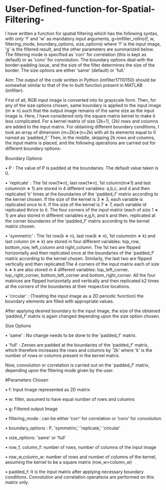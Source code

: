 # User-Defined-function-for-Spatial-Filtering-
I have written a function for spatial filtering which has the following syntax, with only 'f' and 'w' as mandatory input arguments, g=imfilter_rollno(f, w, filtering_mode, boundary_options, size_options) where 'f' is the input image, 'g' is the filtered result, and the other parameters are summarized below.
The filtering mode is specified as 'corr' for correlation (this is kept as default) or as 'conv' for convolution. The boundary options deal with the border-padding issue, and the size of the filter determines the size of the border. The size options are either 'same' (default) or 'full.' 

Aim: 
The output of the code written in Python (imfilter17110150) should be somewhat similar to that of the in-built function present in MATLAB (imfilter). 

First of all, RGB input image is converted into its grayscale form. Then, for any of the size options chosen, same boundary is applied to the input image (m ∗ n) such that the output image remains of the same size as the input image is. Here, I have considered only the square matrix kernel to make it less complicated. For a kernel matrix of size (2k+1), (2k) rows and columns are added to the input matrix. For obtaining diﬀerent boundary conditions, I took an array of dimension (m+2k)∗(n+2k) with all its elements equal to 0 named as 'padded_f.' Then, in the middle, skipping 2k rows and columns, the input matrix is placed, and the following operations are carried out for diﬀerent boundary options:

Boundary Options

• P : The value of P is padded at the boundaries. The default value taken is 0. 

• 'replicate' : The 1st row(1∗n), last row(1∗n), 1st column(m∗1) and last column(m ∗ 1) are stored in 4 diﬀerent variables: a,b,c, and d and then replicated 'k' times at the boundaries of the 'padded_f' matrix according to the kernel chosen. If the size of the kernel is 3 ∗ 3, each variable is replicated once to it. If the size of the kernel is 7 ∗ 7, each variable id replicated thrice to it. The four corners of the input matrix (each of size 1 ∗ 1) are also stored in diﬀerent variables e,g,h, and k and then, replicated at the corner boundaries of the 'padded_f' matrix according to the kernel matrix chosen. 

• 'symmetric' : The 1st row(k ∗ n), last row(k ∗ n), 1st column(m ∗ k) and last column (m ∗ k) are stored in four diﬀerent variables: top_row, bottom_row, left_column and right_column. The 1st two are ﬂipped horizontally and then replicated once at the boundaries of the 'padded_f' matrix according to the kernel chosen. Similarly, the last two are ﬂipped vertically and then replicated.The 4 corners of the input matrix each of size k ∗ k are also stored in 4 diﬀerent variables: top_left_corner, top_right_corner, bottom_left_corner and bottom_right_corner. All the four matrices are ﬂipped horizontally and vertically and then replicated k2 times at the corners of the boundaries at their respective locations. 

• 'circular' : (Treating the input image as a 2D periodic function) the boundary elements are filled with appropriate values. 

After applying desired boundary to the input image, the size of the obtained ’padded_f’ matrix is again changed depending upon the size option chosen.

Size Options 

• 'same' : No change needs to be done to the 'padded_f' matrix. 

• 'full' : Zeroes are padded at the boundaries of the 'padded_f' matrix, which therefore increases the rows and columns by '2k' where 'k' is the number of rows or columns present in the kernel matrix. 

Now, convolution or correlation is carried out on the 'padded_f' matrix, depending upon the filtering mode given by the user.

#Parameters Chosen 

• f: Input Image represented as 2D matrix

• w: filter, assumed to have equal number of rows and columns 

• g: Filtered output Image

• filtering_mode : can be either ’corr’ for correlation or ’conv’ for convolution 

• boundary_options : P, 'symmetric,' 'replicate,' 'circular' 

• size_options: 'same' or 'full' 

• row_f, column_f: number of rows, number of columns of the input image 

• row_w,column_w: number of rows and number of columns of the kernel, assuming the kernel to be a square matrix (row_w=column_w)

• padded_f: It is the input matrix after applying necessary boundary conditions. Convolution and correlation operations are performed on this matrix only.




 
 	
